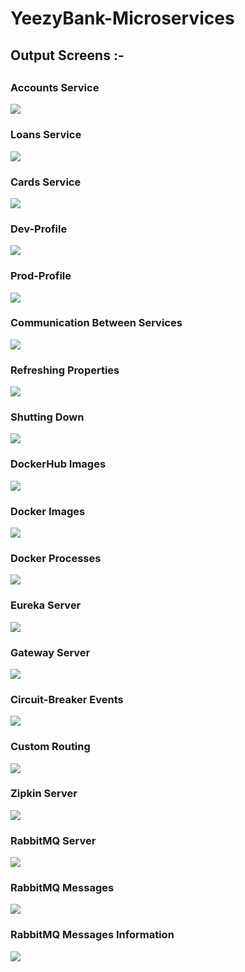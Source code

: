 # YeezyBank-Microservices
<h2>Output Screens :-<h2> 
<h3>Accounts Service</h3>
<p align="left">
  <img src="screenshots/1.png"/>
</p>
<h3>Loans Service</h3>
<p align="left">
  <img src="screenshots/2.png"/>
</p>
<h3>Cards Service</h3>
<p align="left">
  <img src="screenshots/3.png"/>
</p>
<h3>Dev-Profile</h3>
<p align="left">
  <img src="screenshots/4.png"/>
</p>
<h3>Prod-Profile</h3>
<p align="left">
  <img src="screenshots/5.png"/>
</p>
<h3>Communication Between Services</h3>
<p align="left">
  <img src="screenshots/6.png"/>
</p>
<h3>Refreshing Properties</h3>
<p align="left">
  <img src="screenshots/7.png"/>
</p>
<h3>Shutting Down</h3>
<p align="left">
  <img src="screenshots/8.png"/>
</p>
 <h3>DockerHub Images</h3>
<p align="left">
  <img src="screenshots/9.png"/>
</p>
<h3>Docker Images</h3>
<p align="left">
  <img src="screenshots/10.png"/>
</p>
<h3>Docker Processes</h3>
<p align="left">
  <img src="screenshots/11.png"/>
</p> 
<h3>Eureka Server</h3>
<p align="left">
  <img src="screenshots/12.png"/>
</p>
<h3>Gateway Server</h3>
<p align="left">
  <img src="screenshots/13.png"/>
</p>
<h3>Circuit-Breaker Events</h3>
<p align="left">
  <img src="screenshots/14.png"/>
</p>
<h3>Custom Routing</h3>
<p align="left">
  <img src="screenshots/15.png"/>
</p>
<h3>Zipkin Server</h3>
<p align="left">
  <img src="screenshots/16.png"/>
</p>
<h3>RabbitMQ Server</h3>
<p align="left">
  <img src="screenshots/17.png"/>
</p>
<h3>RabbitMQ Messages</h3>
<p align="left">
  <img src="screenshots/18.png"/>
</p>
<h3>RabbitMQ Messages Information</h3>
<p align="left">
  <img src="screenshots/19.png"/>
</p>

